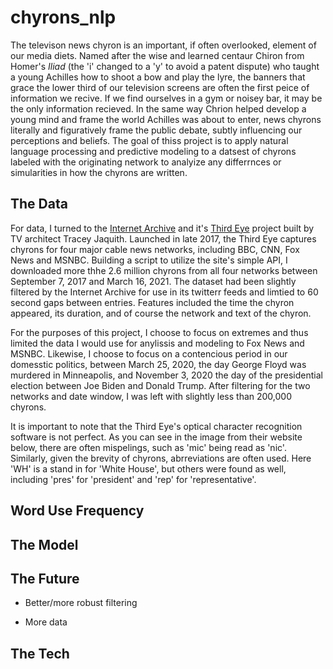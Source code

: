 # chyrons_nlp

The televison news chyron is an important, if often overlooked, element of our media diets. Named after the wise and learned centaur Chiron from Homer's *Iliad* (the 'i' changed to a 'y' to avoid a patent dispute) who taught a young Achilles how to shoot a bow and play the lyre, the banners that grace the lower third of our television screens are often the first peice of information we recive. If we find ourselves in a gym or noisey bar, it may be the only information recieved. In the same way Chrion helped develop a young mind and frame the world Achilles was about to enter, news chyrons literally and figuratively frame the public debate, subtly influencing our perceptions and beliefs. The goal of thiss project is to apply natural language processing and predictive modeling to a datsest of chyrons labeled with the originating network to analyize any differrnces or simularities in how the chyrons are written. 
 
 
## The Data 

For data, I turned to the [Internet Archive](https://archive.org/about/) and it's [Third Eye](https://archive.org/services/third-eye.php) project built by TV architect Tracey Jaquith. Launched in late 2017, the Third Eye captures chyrons for four major cable news networks, including BBC, CNN, Fox News and MSNBC. Building a script to utilize the site's simple API, I downloaded more thhe 2.6 million chyrons from all four networks between September 7, 2017 and March 16, 2021. The dataset had been slightly filtered by the Internet Archive for use in its twitterr feeds and limtied to 60 second gaps between entries. Features included the time the chyron appeared, its duration, and of course the network and text of the chyron. 

For the purposes of this project, I choose to focus on extremes and thus limited the data I would use for anylissis and modeling to Fox News and MSNBC. Likewise, I choose to focus on a contencious period in our domesstic politics, between March 25, 2020, the day George Floyd was murdered in Minneapolis, and November 3, 2020 the day of the presidential election between Joe Biden and Donald Trump. After filtering for the two networks and date window, I was left with slightly less than 200,000 chyrons. 

It is important to note that the Third Eye's optical character recognition software is not perfect. As you can see in the image from their website below, there are often mispelings, such as 'mic' being read as 'nic'. Similarly, given the brevity of chyrons, abrreviations are often used. Here 'WH' is a stand in for 'White House', but others were found as well, including 'pres' for 'president' and 'rep' for 'representative'.


## Word Use Frequency 


## The Model 


## The Future

  * Better/more robust filtering 

  * More data 

## The Tech


